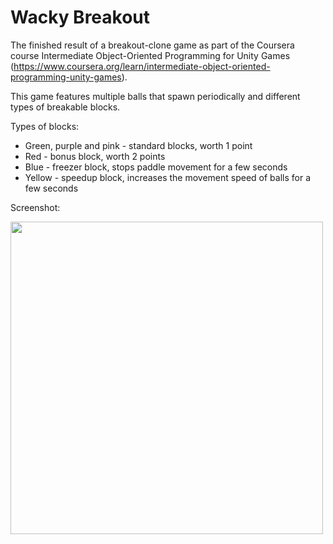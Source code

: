 # Wacky Breakout

The finished result of a breakout-clone game as part of the Coursera course Intermediate Object-Oriented Programming for Unity Games (https://www.coursera.org/learn/intermediate-object-oriented-programming-unity-games).

This game features multiple balls that spawn periodically and different types of breakable blocks.

Types of blocks:
* Green, purple and pink - standard blocks, worth 1 point
* Red - bonus block, worth 2 points
* Blue - freezer block, stops paddle movement for a few seconds
* Yellow - speedup block, increases the movement speed of balls for a few seconds

Screenshot:

<img src="https://i.imgur.com/uXdffhG.png" width="500">
